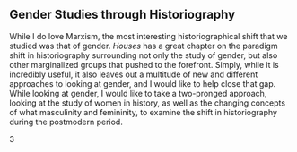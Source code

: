 ## Gender Studies through Historiography 
While I do love Marxism, the most interesting historiographical shift that we studied was that of gender. *Houses* has a great chapter on the paradigm shift in historiography surrounding not only the study of gender, but also other marginalized groups that pushed to the forefront. Simply, while it is incredibly useful, it also leaves out a multitude of new and different approaches to looking at gender, and I would like to help close that gap. While looking at gender, I would like to take a two-pronged approach, looking at the study of women in history, as well as the changing concepts of what masculinity and femininity, to examine the shift in historiography during the postmodern period. 

3
